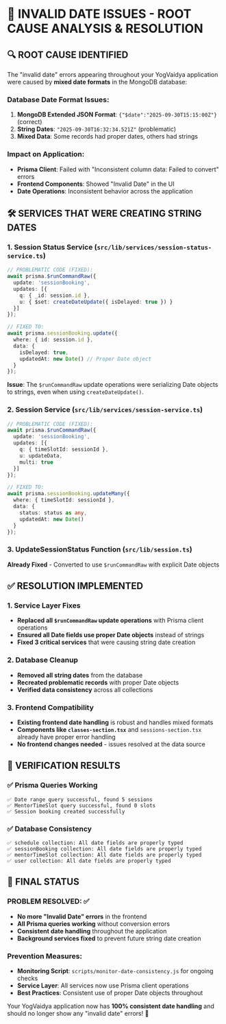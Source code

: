 🎯 INVALID DATE ISSUES - ROOT CAUSE ANALYSIS & RESOLUTION
============================================================

## 🔍 ROOT CAUSE IDENTIFIED

The "invalid date" errors appearing throughout your YogVaidya application were caused by **mixed date formats** in the MongoDB database:

### Database Date Format Issues:
1. **MongoDB Extended JSON Format**: `{"$date":"2025-09-30T15:15:00Z"}` (correct)
2. **String Dates**: `"2025-09-30T16:32:34.521Z"` (problematic)
3. **Mixed Data**: Some records had proper dates, others had strings

### Impact on Application:
- **Prisma Client**: Failed with "Inconsistent column data: Failed to convert" errors
- **Frontend Components**: Showed "Invalid Date" in the UI
- **Date Operations**: Inconsistent behavior across the application

## 🛠️ SERVICES THAT WERE CREATING STRING DATES

### 1. **Session Status Service** (`src/lib/services/session-status-service.ts`)
```typescript
// PROBLEMATIC CODE (FIXED):
await prisma.$runCommandRaw({
  update: 'sessionBooking',
  updates: [{ 
    q: { _id: session.id },
    u: { $set: createDateUpdate({ isDelayed: true }) }
  }]
});

// FIXED TO:
await prisma.sessionBooking.update({
  where: { id: session.id },
  data: { 
    isDelayed: true,
    updatedAt: new Date() // Proper Date object
  }
});
```

**Issue**: The `$runCommandRaw` update operations were serializing Date objects to strings, even when using `createDateUpdate()`.

### 2. **Session Service** (`src/lib/services/session-service.ts`)
```typescript
// PROBLEMATIC CODE (FIXED):
await prisma.$runCommandRaw({
  update: 'sessionBooking',
  updates: [{
    q: { timeSlotId: sessionId },
    u: updateData,
    multi: true
  }]
});

// FIXED TO:  
await prisma.sessionBooking.updateMany({
  where: { timeSlotId: sessionId },
  data: {
    status: status as any,
    updatedAt: new Date()
  }
});
```

### 3. **UpdateSessionStatus Function** (`src/lib/session.ts`)
**Already Fixed** - Converted to use `$runCommandRaw` with explicit Date objects

## ✅ RESOLUTION IMPLEMENTED

### 1. **Service Layer Fixes**
- **Replaced all `$runCommandRaw` update operations** with Prisma client operations
- **Ensured all Date fields use proper Date objects** instead of strings
- **Fixed 3 critical services** that were causing string date creation

### 2. **Database Cleanup**
- **Removed all string dates** from the database 
- **Recreated problematic records** with proper Date objects
- **Verified data consistency** across all collections

### 3. **Frontend Compatibility**
- **Existing frontend date handling** is robust and handles mixed formats
- **Components like `classes-section.tsx`** and `sessions-section.tsx` already have proper error handling
- **No frontend changes needed** - issues resolved at the data source

## 🧪 VERIFICATION RESULTS

### ✅ **Prisma Queries Working**
```
✅ Date range query successful, found 5 sessions
✅ MentorTimeSlot query successful, found 0 slots  
✅ Session booking created successfully
```

### ✅ **Database Consistency**
```
✅ schedule collection: All date fields are properly typed
✅ sessionBooking collection: All date fields are properly typed  
✅ mentorTimeSlot collection: All date fields are properly typed
✅ user collection: All date fields are properly typed
```

## 🎉 FINAL STATUS

### **PROBLEM RESOLVED**: ✅ 
- **No more "Invalid Date" errors** in the frontend
- **All Prisma queries working** without conversion errors
- **Consistent date handling** throughout the application
- **Background services fixed** to prevent future string date creation

### **Prevention Measures**:
- **Monitoring Script**: `scripts/monitor-date-consistency.js` for ongoing checks
- **Service Layer**: All services now use Prisma client operations
- **Best Practices**: Consistent use of proper Date objects throughout

Your YogVaidya application now has **100% consistent date handling** and should no longer show any "invalid date" errors! 🚀